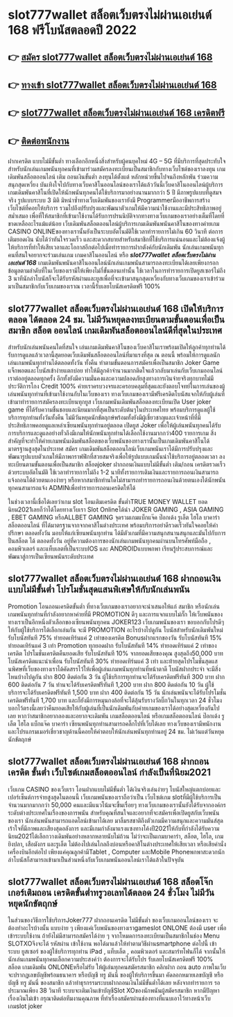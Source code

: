 # slot777wallet สล็อตเว็บตรงไม่ผ่านเอเย่นต์ 168  ฟรีโบนัสตลอดปี 2022

## 👉 [สมัคร slot777wallet สล็อตเว็บตรงไม่ผ่านเอเย่นต์ 168](https://slot777wallet.com/)
## 👉 [ทางเข้า slot777wallet สล็อตเว็บตรงไม่ผ่านเอเย่นต์ 168](https://slot777wallet.com/)
## 👉 [slot777wallet สล็อตเว็บตรงไม่ผ่านเอเย่นต์ 168 เครดิตฟรี](https://slot777wallet.com/)
## 👉 [ติดต่อพนักงาน](https://slot777wallet.com/)


ฝากเครดิต แบบไม่มีขั้นต่ำ  ทางเลือกอีกหนึ่งสิ่งสำหรับผู้คนยุคใหม่ 4G – 5G ที่มีบริการที่สุดประทับใจสำหรับนักเล่นเกมพนันทุกคนที่เข้ามาร่วมสมัครลงทะเบียนเป็นสมาชิกกับทางเว็บไซต์ของเราลงทุน เกมเดิมพันสล็อตออนไลน์ เติม ถอนเงินขั้นต่ำ ลงทุนได้ตั้งแต่ หลักหน่วยขึ้นไปจนถึงหลักพัน ร่วมความสนุกสุดเหวี่ยง บันเทิงใจไปกับทางเว็บคาสิโนออนไลน์ของเราได้แล้ววันนี้เว็บคาสิโนออนไลน์ผู้บริการเกมเดิมพันคาสิโนที่เปิดให้นักพนันทุกคนได้ใช้บริการมาอย่างนานมากกว่า 5 ปี มีภาพรูปแบบที่ดูสมจจริง รูปแบบระบบ 3 มิติ
มิหนำซ้ำทางเว็บเดิมพันของเรายังมี Programmerมืออาชีพการสร้างเว็บไซต์ที่คอยให้บริการ  รวมไปถึงปรับปรุงและพัฒนาตัวเกมให้มีความน่าใช้งานและมีประสิทธิภาพอยู่สม่ำเสมอ เพื่อที่ให้สมาชิกที่เข้ามาใช้งานได้รับการปรนนิบัติจากทางทางเว็บเกมของเราอย่างเต็มที่โดยที่ขาดเหลืออะไรแม้แต่น้อย เว็บเดิมพันสล็อตออนไลน์ผู้บริการเกมเดิมพันพนันคาสิโนของทางค่ายเกม CASINO ONLINEของทางเรานั้นยังเป็นระบบอัตโนมัติใช้เวลาทำรายการไม่เกิน 60 วินาที ต่อการเติมยอดเงิน นับได้ว่าทันใจรวดเร็ว และสะดวกสบายสำหรับสมาชิกที่ใช้บริการแน่นอนและไม่ต้องแจ้งผู้ให้บริการที่ทำให้เสียเวลาและโอกาสอีกต่อไปเมื่อทำรายการฝากตังค์กับนักเดิมพัน
นักเล่นเกมพนันทุกคนที่สนใจอยากจะร่วมเล่นเกม เกมคาสิโนออนไลน์ หรือ ***slot777wallet สล็อตเว็บตรงไม่ผ่านเอเย่นต์ 168*** เกมเดิมพันพนันคาสิโนออนไลน์นักเล่นเกมพนันสามารถลงทะเบียนได้เลยเพียงกรอกข้อมูลตามลำดับที่ในเว็บของเรามีให้เพียงไม่กี่ขั้นตอนเท่านั้น ใช้เวลาในการทำรายการเปิดยูสเซอร์ไม่ถึง 3 นาทีนักล่าโบนัสก็จะได้รับรหัสผ่านและยูสเพื่อที่จะเข้ามาสนุกสุดเหวี่ยงกับทางเว็บเกมของเราเข้าร่วมมาเป็นสมาชิกกับเว็บเกมของเราณ เวลานี้รับเลยโบนัสเครดิตฟรี 100%

## slot777wallet สล็อตเว็บตรงไม่ผ่านเอเย่นต์ 168 เปิดให้บริการตลอด ได้ตลอด 24 ชม. ไม่มีวันหยุดลงทะเบียนตามขั้นตอนเพื่อเป็นสมาชิก สล็อต ออนไลน์ เกมเดิมพันสล็อตออนไลน์ดีที่สุดในประเทศ

สำหรับนักเล่นพนันคนใดที่สนใจ เล่นเกมเดิมพันคาสิโนของเว็บคาสิโนเราพร้อมเปิดให้ลูกค้าทุกท่านได้รับการดูแลแล้วเวลานี้สุดยอดเว็บเดิมพันสล็อตออนไลน์ที่มาแรงที่สุด ณ ตอนนี้ พร้อมให้การดูแลนักเล่นเกมพนันทุกท่านได้ตลอดทั้งวัน ทั้งคืน ทำตามขั้นตอนการสมัครเพื่อเป็นสมาชิก Joker Game แจ็กพอตและโบนัสเข้าง่ายแตกบ่อย ทำให้มีลูกค้าจำนวนมากติดใจแล้วกลับมาเล่นกับเว็บเกมออนไลน์เราต่ออยู่ตลอดทุกครั้ง อีกทั้งยังมีความมั่นคงและความปลอดภัยสูงทางการเงินจ่ายจริงทุกบาทไม่มีประวัติการโกง Credit 100% ค่ายเราครบวงจรและครอบคลุมที่สุดและยังตอบโจทย์ในการเล่นของผู้เล่นพนันทุกท่านที่เข้ามาใช้งานกับในเว็บของเรา
ทางเว็บเกมของเรามีฟรีเครดิตโบนัสแจกให้กับผู้เล่นที่เข้ามาทำรายการสมัครลงทะเบียนทุกยูส เว็บเกมพนันเดิมพันสล็อตลงทะเบียนเปิด User joker game ที่ได้รับความชื่นชอบและนิยมมากที่สุดเป็นระดับต้นๆในประเทศไทย พร้อมบริการดูแลผู้ใช้บริการทุกท่านทั้งวันทั้งคืน ไม่มีวันหยุดนักขัตฤกษ์พร้อมทั้งยังมีผู้เชี่ยวชาญและเจ้าหน้าที่ที่มีประสิทธิภาพคอยดูแลเหล่าเซียนพนันทุกท่านอยู่ตลอด เปิดยูส Joker เพื่อให้ผู้เล่นพนันทุกคนได้รับการบริการและดูแลอย่างทั่วถึงมีเกมให้นักพนันทุกท่านได้เลือกใช้งานมากกว่า400 รายการเกม
สิ่งสำคัญที่จะทำให้ค่ายเกมพนันเดิมพันสล็อตของเว็บพนันของทางเรานั้นเป็นเกมเดิมพันคาสิโนได้มาตรฐานสูงสุดในประเทศ สมัคร  เกมเดิมพันสล็อตออนไลน์เว็บเกมพนันเราได้มีการปรับปรุงและพัฒนารูปแบบตัวเกมให้มีภาพกราฟฟิกที่สวยสมจริงเพื่อให้รูปแบบเกมนั้นน่าใช้บริการอยู่ตลอดเวลา ลงทะเบียนตามขั้นตอนเพื่อเป็นสมาชิก สล็อตjoker ฝากถอนเงินแบบไม่มีขั้นต่ำ เติม/ถอน เครดิตรวดเร็วด้วยระบบอัตโนมัติ ใช้เวลาทำรายการไม่ถึง 1-2 นาทีทั้งรายการเติมเงินและรายการถอนเงินสามารถแจ้งถอนได้ด้วยตนเองง่ายๆ หรือหากสมาชิกท่านใดไม่สามารถทำรายการถอนเงินด้วยตนเองได้นักพนันทุกคนสามารถแจ้ง ADMINเพื่อทำรายการถอนเครดิตให้ได้

ในช่วงเวลานี้เชื่อได้เลยว่าเกม slot โอนเติมเครดิต ขั้นต่ำTRUE MONEY WALLET ยอดนิยม2021เลยก็ว่าได้โดยทางเว็บเรา Slot Onlineได้นำ JOKER GAMING , ASIA GAMING , EBET GAMING หรือALLBET GAMING จุดรวมเกมแบ็กแจ๊ค ป๊อกเด้ง รูเล็ต ไฮโล บาคาร่า สล็อตออนไลน์ ที่ได้มาตรฐานจากจากคาสิโนต่างประเทศ พร้อมบริการอย่าดีรวดเร็วทันใจคอยให้คำปรึกษา ตลอดทั้งวัน มอบให้แก่เซียนพนันทุกท่าน ได้มีตัวเกมที่มีความสนุกสนานสนุกและมันไปกับการปั่นสล็อต ได้ ตลอดทั้งวัน อยู่ที่ความต้องการของนักเล่นเกมพนันทุกคนผ่านบนโทรศัพท์มือถือ , คอมพิวเตอร์ และแท็บเลตที่เป็นระบบIOS และ ANDROIDแบบพกพา เรียนรู้ประสบการณ์และพัฒนาสู่การเป็นเซียนพนันระดับประเทศ

## slot777wallet สล็อตเว็บตรงไม่ผ่านเอเย่นต์ 168 ฝากถอนเงินแบบไม่มีขั้นต่ำ โปรโมชั่นสุดแสนพิเศษให้กับนักเล่นพนัน

 Promotion  โอนถอนเครดิตขั้นต่ำ ที่ทางเว็บเกมของเราอยากจะนำเสนอให้แก่  สมาชิก หรือนักเล่นเกมพนันทุกท่านที่กำลังอยากหาค่ายที่มี  PROMOTION ดีๆ และการแจกแบบไม่กั๊ก ให้เว็บพนันของทางเราเป็นอีกหนึ่งตัวเลือกของเซียนพนันทุกคน JOKER123 เว็บเกมพนันของเรา ขอบอกกับโปรดีๆ ให้กับผู้ใช้บริการได้เลือกเล่นกัน จะมี PROMOTION อะไรบ้างไปดูกัน
โบนัสสำหรับนักเดิมพันใหม่ รับโบนัสทันที 75% ทำยอดเทิร์นแค่ 2 เท่าของเครดิต
Bonusฝากแรกของวัน รับโบนัสทันที 15% ทำยอดเทิร์นแค่ 3 เท่า
 Promotion ทุกยอดฝาก รับโบนัสทันที 14% ทำยอดเทิร์นแค่ 2 เท่าของเครดิต
โปรโมชั่นเครดิตคืนยอดเสีย รับโบนัสทันที 10% จากยอดเสียของคุณ สูงสุดถึง50,000 บาท
โบนัสเครดิตแนะนำเพื่อน รับโบนัสทันที 30% ทำยอดเทิร์นแค่ 3 เท่า
และท้ายสุดโปรโมชั่นสุดแสนพิศษที่เว็บของทางเราได้คัดสรรไว้ให้เพื่อผู้เล่นเกมพนันทุกท่านที่หน้าตาดี โบนัสฝากประจำ จะมีสิ่งไหนบ้างไปดูกัน
ฝาก 800 ติดต่อกัน 3 วัน ผู้ใช้บริการทุกท่านจะได้รับเครดิตฟรีทันที 300 บาท
ฝาก 600 ติดต่อกัน 7 วัน ท่านจะได้รับเครดิตฟรีทันที 1,200 บาท
ฝาก 800 ติดต่อกัน 10 วัน ผู้ใช้บริการจะได้รับเครดิตฟรีทันที 1,500 บาท
ฝาก 400 ติดต่อกัน 15 วัน นักเล่นพนันจะได้รับโปรโมชั่นเครดิตฟรีทันที 1,700 บาท
และก็ยังมีการหมุนกงล้อที่จะได้ลุ้นรับรางวัลบิ๊กวินในทุกเวลา 24 ชั่วโมง บอกไว้ตรงนี้เลยว่าคืนยอดเสียให้กับผู้เล่นที่เป็นนักเดิมพันกับค่ายเกมของเราได้อย่างสุดเหวี่ยงกันไปเลย หากว่าสมาชิกอยากลองและอยากจะเดิมพัน เกมสล็อตออนไลน์ หรือเกมสล็อตออนไลน์ ป๊อกเด้ง รูเล็ต ไฮโล แบ็กแจ๊ค บาคาร่า เซียนพนันทุกท่านสามารถคลิ๊กไปที่เว็บได้เลย ทางเว็บของเรามีพนักงานและโปรแกรมเมอร์เชี่ยวชาญด้านนี้คอยให้คำตอบให้นักเล่นพนันทุกท่านอยู่ 24 ชม. ไม่เว้นแต่วันหยุดนักขัตฤกษ์

## slot777wallet สล็อตเว็บตรงไม่ผ่านเอเย่นต์ 168 ฝากถอนเครดิต ขั้นต่ำ  เว็บไซต์เกมสล็อตออนไลน์ กำลังเป็นที่นิยม2021

เว็บเกม CASINO ของเว็บเรา โอนฝากแบบไม่มีขั้นต่ำ ได้เงินจริงเล่นง่ายๆ โบนัสใหญ่แตกบ่อยและเปอร์เซ็นต์การจ่ายสูงสุดในตอนนี้ เว็บเกมพนันของเราถือว่าเป็น เว็บไซต์เกม slotที่มีผู้ใช้บริการเป็นจำนวนมากมากกว่า 50,000 คนและมีแนวโน้มจะขึ้นเรื่อยๆ ทางเว็บเกมของเรานั้นยังได้รับจากองค์กรระดับต่างประเทศในเรื่องของการพนัน สำหรับคุณที่สนใจและอยากที่จะสมัครเพื่อเปิดยูสกับเว็บพนันของเรา นักเล่นพนันสามารถแอดไลน์เข้ามาได้เลย
	มาลิ้มรสชาติถึงตัวเกมมีความสนุกและความมันส์สุดเร้าใจที่มีภาพและเสียงสุดอลังการ และมีเกมกำลังมาแรงแซงทางโค้งปี2021ให้กับที่กำลังได้รับความนิยม2021ได้เลือกวางเดิมพันอย่างหลากหลายนับไม่ถ้วน  ไม่ว่าจะเป็นเกมบาคาร่า, สล็อต, ไฮโล, เกมยิงปลา, เสือมังกร และรูเล็ต ไม่ต้องไปเล่นไกลถึงบ่อนหรือคาสิโนต่างประเทศให้เสียเวลา หรือเสียค่านั่งเครื่องบินอีกต่อไป เพียงแค่คุณลูกค้ามีTablet , Computer และMobile Phoneพกพาสะดวกนักล่าโบนัสก็สามารถเข้ามาเป็นส่วนหนึ่งกับเว็บเกมพนันออนไลน์เราได้แล้วในปัจจุบัน

## slot777wallet สล็อตเว็บตรงไม่ผ่านเอเย่นต์ 168 สล็อตโจ๊กเกอร์เติมถอน เครดิตขั้นต่ำทรูวอเลทได้ตลอด 24 ชั่วโมง ไม่มีวันหยุดนักขัตฤกษ์

ในส่วนของวิธีการใช้บริการJoker777 ฝากถอนเครดิต ไม่มีขั้นต่ำ ของเว็บเกมออนไลน์ของเรา จะต้องทำอะไรบ้างนั้น แบบง่าย ๆ เพียงแค่เว็บพนันของทางเราgameslot ONLONE ต้องมี user เพื่อเข้าระบบใช้งาน ถ้ายังไม่มีสามารถสมัครได้ง่าย ๆ จากโหมดการลงทะเบียนเป็นสมาชิกในช่อง Menu SLOTXOจึงจะได้ รหัสผ่าน เข้าใช้งาน พอได้มาแล้วให้ทำตามวิธีผ่านsmartphone ต่อไปนี้
เข้าระบบ ยูสเซอร์  ของผู้ใช้บริการทุกท่าน iPad , แท็บเล็ต , คอมพิวเตอร์ และสมาร์ทโฟนก็ได้
จากนั้นให้นักเล่นเกมพนันทุกคนเลือกความประสงค์ว่า ต้องการจะได้รับโปร รับเลยโบนัสเครดิตฟรี 100% สล็อต เกมเดิมพัน ONLONEหรือไม่รับ
ให้ผู้เล่นทุกคนสมัครสมาชิก คลิกฝาก ถอน auto ภาพในเว็บจะปรากฏเลขบัญชีพร้อมธนาคาร หรือบัญชี ทรู มันนี่ ของผู้ให้บริการขึ้นมา
คัดลอกหมายเลขบัญชี หรือบัญชี  ทรู มันนี่ ของสมาชิก แล้วทำธุรกรรมระบบฝากถอนเงินไม่มีขั้นต่ำได้เลย
หลังจากทำรายการ รอประมาณเพียง 38 วินาที ระบบจะเติมเงินเข้าบัญชีSlot XOของนักพนันผู้สมัครสมาชิก
หากมีปัญหาเรื่องเงินไม่เข้า กรุณาติดต่อทีมงานคุณภาพ ที่ทำเรื่องสมัครผ่านช่องทางที่แนบเอาไว้ทางหน้าเว็บเกมslot joker


